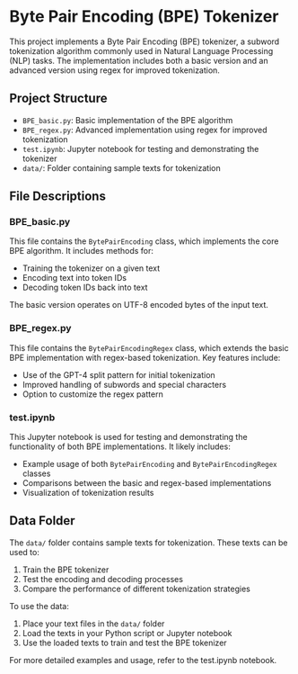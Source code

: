 # Byte Pair Encoding (BPE) Tokenizer

This project implements a Byte Pair Encoding (BPE) tokenizer, a subword tokenization algorithm commonly used in Natural Language Processing (NLP) tasks. The implementation includes both a basic version and an advanced version using regex for improved tokenization.

## Project Structure

-   `BPE_basic.py`: Basic implementation of the BPE algorithm
-   `BPE_regex.py`: Advanced implementation using regex for improved tokenization
-   `test.ipynb`: Jupyter notebook for testing and demonstrating the tokenizer
-   `data/`: Folder containing sample texts for tokenization

## File Descriptions

### BPE_basic.py

This file contains the `BytePairEncoding` class, which implements the core BPE algorithm. It includes methods for:

-   Training the tokenizer on a given text
-   Encoding text into token IDs
-   Decoding token IDs back into text

The basic version operates on UTF-8 encoded bytes of the input text.

### BPE_regex.py

This file contains the `BytePairEncodingRegex` class, which extends the basic BPE implementation with regex-based tokenization. Key features include:

-   Use of the GPT-4 split pattern for initial tokenization
-   Improved handling of subwords and special characters
-   Option to customize the regex pattern

### test.ipynb

This Jupyter notebook is used for testing and demonstrating the functionality of both BPE implementations. It likely includes:

-   Example usage of both `BytePairEncoding` and `BytePairEncodingRegex` classes
-   Comparisons between the basic and regex-based implementations
-   Visualization of tokenization results

## Data Folder

The `data/` folder contains sample texts for tokenization. These texts can be used to:

1. Train the BPE tokenizer
2. Test the encoding and decoding processes
3. Compare the performance of different tokenization strategies

To use the data:

1. Place your text files in the `data/` folder
2. Load the texts in your Python script or Jupyter notebook
3. Use the loaded texts to train and test the BPE tokenizer

For more detailed examples and usage, refer to the test.ipynb notebook.
